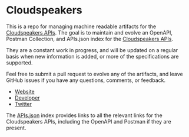 # CloudspeakersThis is a repo for managing machine readable artifacts for the [Cloudspeakers APIs](http://apidoc.cloudspeakers.com/home). The goal is to maintain and evolve an OpenAPI, Postman Collection, and APIs.json index for the [Cloudspeakers APIs](http://apidoc.cloudspeakers.com/home).They are a constant work in progress, and will be updated on a regular basis when new information is added, or more of the specifications are supported.Feel free to submit a pull request to evolve any of the artifacts, and leave GitHub issues if you have any questions, comments, or feedback.- [Website](http://apidoc.cloudspeakers.com/home)- [Developer](http://apidoc.cloudspeakers.com/home)- [Twitter](https://twitter.com/cloudspeakers)The [APIs.json](https://github.com/api-evangelist/cloudspeakers/blob/master/apis.json) index provides links to all the relevant links for the Cloudspeakers APIs, including the OpenAPI and Postman if they are present.